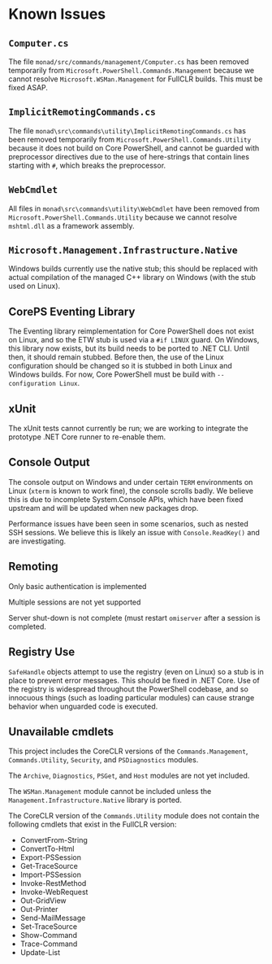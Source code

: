 # Known Issues

## `Computer.cs`

The file `monad/src/commands/management/Computer.cs` has been removed
temporarily from `Microsoft.PowerShell.Commands.Management` because we
cannot resolve `Microsoft.WSMan.Management` for FullCLR builds. This must be
fixed ASAP.

## `ImplicitRemotingCommands.cs`

The file `monad\src\commands\utility\ImplicitRemotingCommands.cs` has been
removed temporarily from `Microsoft.PowerShell.Commands.Utility` because it
does not build on Core PowerShell, and cannot be guarded with preprocessor
directives due to the use of here-strings that contain lines starting with `#`,
which breaks the preprocessor.

## `WebCmdlet`

All files in `monad\src\commands\utility\WebCmdlet` have been removed from
`Microsoft.PowerShell.Commands.Utility` because we cannot resolve `mshtml.dll`
as a framework assembly.

## `Microsoft.Management.Infrastructure.Native`

Windows builds currently use the native stub; this should be replaced with
actual compilation of the managed C++ library on Windows (with the stub used on
Linux).

## CorePS Eventing Library

The Eventing library reimplementation for Core PowerShell does not exist on
Linux, and so the ETW stub is used via a `#if LINUX` guard. On Windows, this
library now exists, but its build needs to be ported to .NET CLI. Until then,
it should remain stubbed. Before then, the use of the Linux configuration
should be changed so it is stubbed in both Linux and Windows builds. For now,
Core PowerShell must be build with `--configuration Linux`.

## xUnit

The xUnit tests cannot currently be run; we are working to integrate the
prototype .NET Core runner to re-enable them.

## Console Output

The console output on Windows and under certain `TERM` environments on Linux
(`xterm` is known to work fine), the console scrolls badly. We believe this is
due to incomplete System.Console APIs, which have been fixed upstream and will
be updated when new packages drop.

Performance issues have been seen in some scenarios, such as nested SSH
sessions. We believe this is likely an issue with `Console.ReadKey()` and are
investigating.

## Remoting

Only basic authentication is implemented

Multiple sessions are not yet supported

Server shut-down is not complete (must restart `omiserver` after a session is
completed.

## Registry Use

`SafeHandle` objects attempt to use the registry (even on Linux) so a stub is
in place to prevent error messages. This should be fixed in .NET Core. Use of
the registry is widespread throughout the PowerShell codebase, and so innocuous
things (such as loading particular modules) can cause strange behavior when
unguarded code is executed.

## Unavailable cmdlets

This project includes the CoreCLR versions of the `Commands.Management`,
`Commands.Utility`, `Security`, and `PSDiagnostics` modules.

The `Archive`, `Diagnostics`, `PSGet`, and `Host` modules are not yet included.

The `WSMan.Management` module cannot be included unless the
`Management.Infrastructure.Native` library is ported.

The CoreCLR version of the `Commands.Utility` module does not contain the
following cmdlets that exist in the FullCLR version:

- ConvertFrom-String
- ConvertTo-Html
- Export-PSSession
- Get-TraceSource
- Import-PSSession
- Invoke-RestMethod
- Invoke-WebRequest
- Out-GridView
- Out-Printer
- Send-MailMessage
- Set-TraceSource
- Show-Command
- Trace-Command
- Update-List
